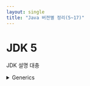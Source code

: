 ```yaml
---
layout: single
title: "Java 버젼별 정리(5~17)"
---
```



# JDK 5
JDK 설명 대충
<details>
<summary>Generics</summary>
<div markdown="1">
  JDK 1.4까지 Collection 객체는 모두 Collection에 담긴 객체를 얻을 때 Object 타입으로 리턴을 하기 때문에 반드시 캐스팅이 필요했다.
 
  따라서 ClassCast Exception을 회피해야만 했지만 JDK 5부터는 Collection<자료형> 의 형태로 명시할 수 있다.
  
  ```
  List<Integer> numbers = new ArrayList<Integer>();
  numbers.add(1);
  numbers.add(2);
  numbers.add(3);
  ```
  

</div>
</details>
